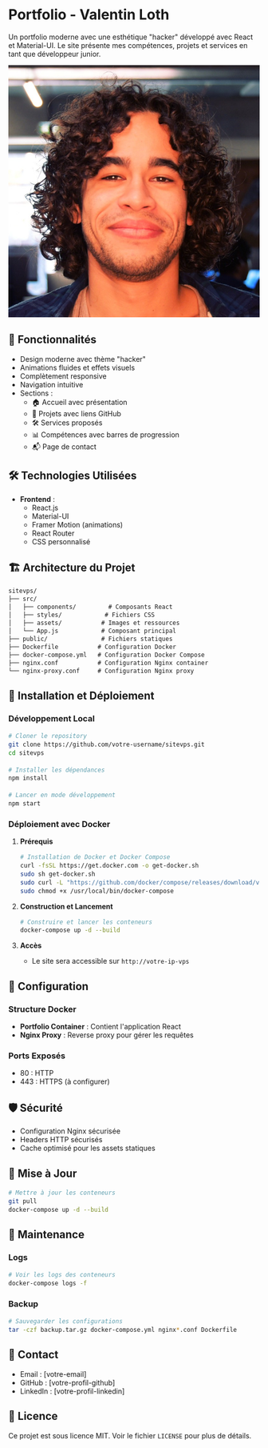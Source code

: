 # Portfolio - Valentin Loth

Un portfolio moderne avec une esthétique "hacker" développé avec React et Material-UI. Le site présente mes compétences, projets et services en tant que développeur junior.

![Portfolio Preview](src/assets/moi.jpeg)

## 🚀 Fonctionnalités

- Design moderne avec thème "hacker"
- Animations fluides et effets visuels
- Complètement responsive
- Navigation intuitive
- Sections :
  - 🏠 Accueil avec présentation
  - 💼 Projets avec liens GitHub
  - 🛠 Services proposés
  - 📊 Compétences avec barres de progression
  - 📬 Page de contact

## 🛠 Technologies Utilisées

- **Frontend** :
  - React.js
  - Material-UI
  - Framer Motion (animations)
  - React Router
  - CSS personnalisé

## 🏗 Architecture du Projet

```
sitevps/
├── src/
│   ├── components/         # Composants React
│   ├── styles/            # Fichiers CSS
│   ├── assets/           # Images et ressources
│   └── App.js            # Composant principal
├── public/               # Fichiers statiques
├── Dockerfile           # Configuration Docker
├── docker-compose.yml   # Configuration Docker Compose
├── nginx.conf           # Configuration Nginx container
└── nginx-proxy.conf     # Configuration Nginx proxy
```

## 🚀 Installation et Déploiement

### Développement Local

```bash
# Cloner le repository
git clone https://github.com/votre-username/sitevps.git
cd sitevps

# Installer les dépendances
npm install

# Lancer en mode développement
npm start
```

### Déploiement avec Docker

1. **Prérequis**
   ```bash
   # Installation de Docker et Docker Compose
   curl -fsSL https://get.docker.com -o get-docker.sh
   sudo sh get-docker.sh
   sudo curl -L "https://github.com/docker/compose/releases/download/v2.23.0/docker-compose-$(uname -s)-$(uname -m)" -o /usr/local/bin/docker-compose
   sudo chmod +x /usr/local/bin/docker-compose
   ```

2. **Construction et Lancement**
   ```bash
   # Construire et lancer les conteneurs
   docker-compose up -d --build
   ```

3. **Accès**
   - Le site sera accessible sur `http://votre-ip-vps`

## 🔧 Configuration

### Structure Docker

- **Portfolio Container** : Contient l'application React
- **Nginx Proxy** : Reverse proxy pour gérer les requêtes

### Ports Exposés

- 80 : HTTP
- 443 : HTTPS (à configurer)

## 🛡 Sécurité

- Configuration Nginx sécurisée
- Headers HTTP sécurisés
- Cache optimisé pour les assets statiques

## 🔄 Mise à Jour

```bash
# Mettre à jour les conteneurs
git pull
docker-compose up -d --build
```

## 📝 Maintenance

### Logs

```bash
# Voir les logs des conteneurs
docker-compose logs -f
```

### Backup

```bash
# Sauvegarder les configurations
tar -czf backup.tar.gz docker-compose.yml nginx*.conf Dockerfile
```

## 🤝 Contact

- Email : [votre-email]
- GitHub : [votre-profil-github]
- LinkedIn : [votre-profil-linkedin]

## 📜 Licence

Ce projet est sous licence MIT. Voir le fichier `LICENSE` pour plus de détails.

